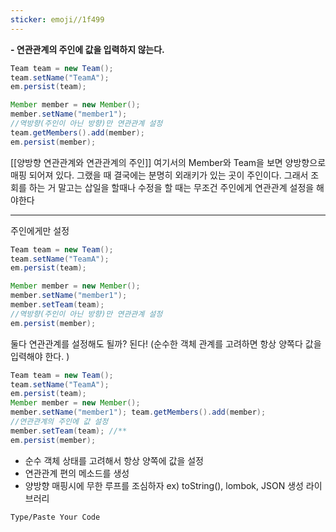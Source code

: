 ```yaml
---
sticker: emoji//1f499
---
```

**- 연관관계의 주인에 값을 입력하지 않는다.**


```JAVA
Team team = new Team(); 
team.setName("TeamA"); 
em.persist(team); 

Member member = new Member();
member.setName("member1"); 
//역방향(주인이 아닌 방향)만 연관관계 설정 
team.getMembers().add(member); 
em.persist(member);
```
[[양방향 연관관계와 연관관계의 주인]]
여기서의 Member와 Team을 보면 양방향으로 매핑 되어져 있다. 그랬을 때
결국에는 분명히 외래키가 있는 곳이 주인이다. 그래서 조회를 하는 거 말고는 삽일을 할때나 수정을 할 때는 무조건 주인에게 연관관계 설정을 해야한다

---
주인에게만 설정
```java
Team team = new Team(); 
team.setName("TeamA"); 
em.persist(team); 

Member member = new Member();
member.setName("member1"); 
member.setTeam(team);
//역방향(주인이 아닌 방향)만 연관관계 설정 
em.persist(member);
```
둘다 연관관계를 설정해도 될까?
된다!
(순수한 객체 관계를 고려하면 항상 양쪽다 값을 입력해야 한다. )
```java
Team team = new Team(); 
team.setName("TeamA"); 
em.persist(team); 
Member member = new Member(); 
member.setName("member1"); team.getMembers().add(member); 
//연관관계의 주인에 값 설정
member.setTeam(team); //** 
em.persist(member);
```
- 순수 객체 상태를 고려해서 항상 양쪽에 값을 설정
- 연관관계 편의 메소드를 생성
- 양방향 매핑시에 무한 루프를 조심하자
	ex) toString(), lombok, JSON 생성 라이브러리

```
Type/Paste Your Code
```